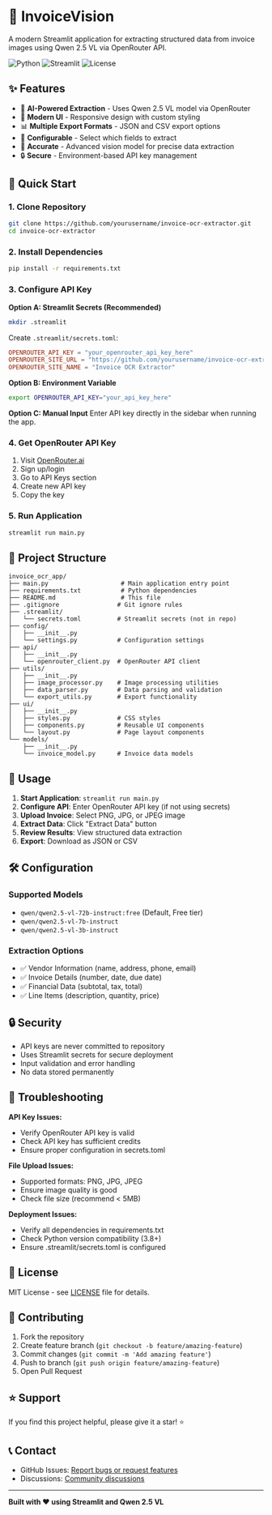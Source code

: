 # 📄 InvoiceVision

A modern Streamlit application for extracting structured data from invoice images using Qwen 2.5 VL via OpenRouter API.

![Python](https://img.shields.io/badge/python-v3.8+-blue.svg)
![Streamlit](https://img.shields.io/badge/streamlit-v1.28+-red.svg)
![License](https://img.shields.io/badge/license-MIT-green.svg)

## ✨ Features

- 🤖 **AI-Powered Extraction** - Uses Qwen 2.5 VL model via OpenRouter
- 📱 **Modern UI** - Responsive design with custom styling
- 📊 **Multiple Export Formats** - JSON and CSV export options
- 🔧 **Configurable** - Select which fields to extract
- 🎯 **Accurate** - Advanced vision model for precise data extraction
- 🔒 **Secure** - Environment-based API key management

## 🚀 Quick Start

### 1. Clone Repository
```bash
git clone https://github.com/yourusername/invoice-ocr-extractor.git
cd invoice-ocr-extractor
```

### 2. Install Dependencies
```bash
pip install -r requirements.txt
```

### 3. Configure API Key

**Option A: Streamlit Secrets (Recommended)**
```bash
mkdir .streamlit
```
Create `.streamlit/secrets.toml`:
```toml
OPENROUTER_API_KEY = "your_openrouter_api_key_here"
OPENROUTER_SITE_URL = "https://github.com/yourusername/invoice-ocr-extractor"
OPENROUTER_SITE_NAME = "Invoice OCR Extractor"
```

**Option B: Environment Variable**
```bash
export OPENROUTER_API_KEY="your_api_key_here"
```

**Option C: Manual Input**
Enter API key directly in the sidebar when running the app.

### 4. Get OpenRouter API Key
1. Visit [OpenRouter.ai](https://openrouter.ai/)
2. Sign up/login
3. Go to API Keys section
4. Create new API key
5. Copy the key

### 5. Run Application
```bash
streamlit run main.py
```

## 📁 Project Structure

```
invoice_ocr_app/
├── main.py                    # Main application entry point
├── requirements.txt           # Python dependencies
├── README.md                  # This file
├── .gitignore                # Git ignore rules
├── .streamlit/
│   └── secrets.toml          # Streamlit secrets (not in repo)
├── config/
│   ├── __init__.py
│   └── settings.py           # Configuration settings
├── api/
│   ├── __init__.py
│   └── openrouter_client.py  # OpenRouter API client
├── utils/
│   ├── __init__.py
│   ├── image_processor.py    # Image processing utilities
│   ├── data_parser.py        # Data parsing and validation
│   └── export_utils.py       # Export functionality
├── ui/
│   ├── __init__.py
│   ├── styles.py             # CSS styles
│   ├── components.py         # Reusable UI components
│   └── layout.py             # Page layout components
└── models/
    ├── __init__.py
    └── invoice_model.py      # Invoice data models
```

## 🎯 Usage

1. **Start Application**: `streamlit run main.py`
2. **Configure API**: Enter OpenRouter API key (if not using secrets)
3. **Upload Invoice**: Select PNG, JPG, or JPEG image
4. **Extract Data**: Click "Extract Data" button
5. **Review Results**: View structured data extraction
6. **Export**: Download as JSON or CSV

## 🛠️ Configuration

### Supported Models
- `qwen/qwen2.5-vl-72b-instruct:free` (Default, Free tier)
- `qwen/qwen2.5-vl-7b-instruct`
- `qwen/qwen2.5-vl-3b-instruct`

### Extraction Options
- ✅ Vendor Information (name, address, phone, email)
- ✅ Invoice Details (number, date, due date)
- ✅ Financial Data (subtotal, tax, total)
- ✅ Line Items (description, quantity, price)

## 🔒 Security

- API keys are never committed to repository
- Uses Streamlit secrets for secure deployment
- Input validation and error handling
- No data stored permanently

## 🐛 Troubleshooting

**API Key Issues:**
- Verify OpenRouter API key is valid
- Check API key has sufficient credits
- Ensure proper configuration in secrets.toml

**File Upload Issues:**
- Supported formats: PNG, JPG, JPEG
- Ensure image quality is good
- Check file size (recommend < 5MB)

**Deployment Issues:**
- Verify all dependencies in requirements.txt
- Check Python version compatibility (3.8+)
- Ensure .streamlit/secrets.toml is configured

## 📄 License

MIT License - see [LICENSE](LICENSE) file for details.

## 🤝 Contributing

1. Fork the repository
2. Create feature branch (`git checkout -b feature/amazing-feature`)
3. Commit changes (`git commit -m 'Add amazing feature'`)
4. Push to branch (`git push origin feature/amazing-feature`)
5. Open Pull Request

## ⭐ Support

If you find this project helpful, please give it a star! ⭐

## 📞 Contact

- GitHub Issues: [Report bugs or request features](https://github.com/yourusername/invoice-ocr-extractor/issues)
- Discussions: [Community discussions](https://github.com/yourusername/invoice-ocr-extractor/discussions)

---

**Built with ❤️ using Streamlit and Qwen 2.5 VL**
